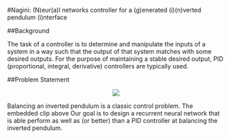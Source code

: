 #Nagini: (N)eur(a)l networks controller for a (g)enerated (i)(n)verted pendulum (i)nterface


##Background

The task of a controller is to determine and manipulate the inputs of a system in a way such that the output of that system matches with some desired outputs. For the purpose of maintaining a stable desired output, PID (proportional, integral, derivative) controllers are typically used.

##Problem Statement
<p align="center">
  <img src="https://raw.githubusercontent.com/yukunlin/nagini/master/pid.gif">
</p>

Balancing an inverted pendulum is a classic control problem. The embedded clip above  Our goal is to design a recurrent neural network that is able perform as well as (or better) than a PID controller at balancing the inverted pendulum.


